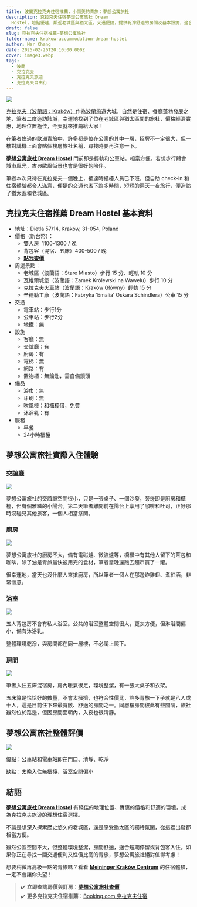 ```yaml
---
title: 波蘭克拉克夫住宿推薦，小而美的青旅：夢想公寓旅社
description: 克拉克夫住宿夢想公寓旅社 Dream
  Hostel，地點優越，鄰近老城區與猶太區，交通便捷，提供乾淨舒適的房間及基本設施，適合短暫停留或背包客入住！
draft: false
slug: 克拉克夫住宿推薦-夢想公寓旅社
folder-name: krakow-accommodation-dream-hostel
author: Mar Chang
date: 2025-02-26T20:10:00.000Z
cover: image3.webp
tags:
  - 波蘭
  - 克拉克夫
  - 克拉克夫旅遊
  - 克拉克夫自由行
---
```

![](image3.webp)

[克拉克夫（波蘭語：Kraków）](http://localhost:1313/tags/%E5%85%8B%E6%8B%89%E5%85%8B%E5%A4%AB/)作為波蘭旅遊大城，自然是住宿、餐廳蓬勃發展之地，筆者二度造訪該城，幸運地找到了位在老城區與猶太區間的旅社，價格經濟實惠，地理位置極佳，今天就來推薦給大家！

在筆者住過的歐洲青旅中，許多都是位在公寓的其中一層，招牌不一定很大，但一樓對講機上面會貼個樓層旅社名稱，尋找時要再注意一下。

[**夢想公寓旅社 Dream Hostel**](https://www.booking.com/hotel/pl/dream-hostel.xt.html?aid=7956794) 門前即是輕軌和公車站，相當方便。若想步行體會城市風光，古典歐風街景也會是很好的陪伴。

筆者本次只待在克拉克夫一個晚上，抵達時櫃檯人員已下班，但自助 check-in 和住宿體驗都令人滿意，便捷的交通也省下許多時間，短短的兩天一夜旅行，便造訪了猶太區和老城區。

## 克拉克夫住宿推薦 Dream Hostel 基本資料

* 地址：Dietla 57/14, Kraków, 31-054, Poland
* 價格（新台幣）：
  * 雙人房  1100-1300 / 晚
  * 背包客（混宿、五床）400-500 / 晚
  * **[點我查價](https://www.booking.com/hotel/pl/dream-hostel.xt.html?aid=7956794)**
* 周邊景點：
  * 老城區（波蘭語：Stare Miasto）步行 15 分、輕軌 10 分
  * 瓦維爾城堡（波蘭語：Zamek Królewski na Wawelu）步行 10 分
  * 克拉克夫火車站（波蘭語：Kraków Główny）輕軌 15 分
  * 辛德勒工廠（波蘭語：Fabryka ‘Emalia’ Oskara Schindlera）公車 15 分
* 交通
  * 電車站：步行1分
  * 公車站：步行2分
  * 地鐵：無
* 設施
  * 客廳：無
  * 交誼廳：有
  * 廚房：有
  * 電梯：無
  * 網路：有
  * 置物櫃：無鑰匙，需自備鎖頭
* 備品
  * 浴巾：無
  * 牙刷：無
  * 吹風機：和櫃檯借，免費
  * 沐浴乳：有
* 服務
  * 早餐
  * 24小時櫃檯

## 夢想公寓旅社實際入住體驗

### 交誼廳

![](image5.webp)

夢想公寓旅社的交誼廳空間很小，只是一張桌子、一個沙發，旁邊即是廚房和櫃檯，但有個雅緻的小陽台。第二天筆者離開前在陽台上享用了咖啡和吐司，正好那時沒碰見其他旅客，一個人相當悠閒。

### 廚房

![](image4.webp)

夢想公寓旅社的廚房不大，備有電磁爐、微波爐等，櫥櫃中有其他人留下的茶包和咖啡，除了油是青旅最快被用完的食材，筆者當晚還跑去超市買了一罐。

很幸運地，當天也沒什麼人來搶廚房，所以筆者一個人在那邊炸雞翅、煮紅酒，非常愜意。

### 浴室

![](image2.webp)

五人背包房不會有私人浴室。公共的浴室整體空間很大，更衣方便，但淋浴間偏小，備有沐浴乳。

整體環境乾淨，與房間都在同一層樓，不必爬上爬下。

### 房間

![](image1.webp)

筆者入住五床混宿房，房內暖氣很足，環境整潔，有一張大桌子和衣架。

五床算是恰恰好的數量，不會太擁擠，也符合性價比，許多青旅一下子就是八人或十人，這是目前住下來最寬敞、舒適的房間之一。同層樓房間彼此有些間隔，旅社雖然位於路邊，但因房間面朝內，入夜也很清靜。

## 夢想公寓旅社整體評價

![](image6.webp)

優點：公車站和電車站即在門口、清靜、乾淨

缺點：太晚入住無櫃檯、浴室空間偏小

## 結語

**[夢想公寓旅社 Dream Hostel](https://www.booking.com/hotel/pl/dream-hostel.xt.html?aid=7956794)** 有絕佳的地理位置、實惠的價格和舒適的環境，成為[克拉克夫旅遊](https://exittaiwan.com/tags/%E5%85%8B%E6%8B%89%E5%85%8B%E5%A4%AB/)的理想住宿選擇。

不論是想深入探索歷史悠久的老城區，還是感受猶太區的獨特氛圍，從這裡出發都相當方便。

雖然公區空間不大，但整體環境整潔，房間舒適，適合短期停留或背包客入住。如果你正在尋找一間交通便利又性價比高的青旅，夢想公寓旅社絕對值得考慮！

想要稍微再高級一點的青旅嗎？看看 [**Meininger Kraków Centrum**](https://exittaiwan.com/posts/克拉克夫住宿推薦-meininger-krakow-centrum) 的住宿體驗，一定不會讓你失望！

> ✔️ **立即查詢房價與訂房**：[**夢想公寓旅社查價**](https://www.booking.com/hotel/pl/dream-hostel.xt.html?aid=7956794)\
> ✔️ **更多克拉克夫住宿推薦**：[Booking.com 克拉克夫住宿](https://www.booking.com/searchresults.xt.html?city=-510625&aid=7956794&no_rooms=1&group_adults=2)